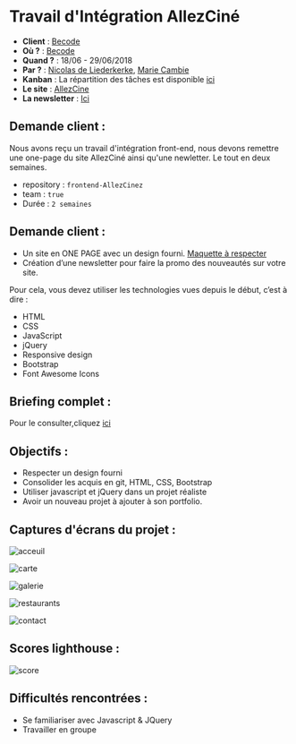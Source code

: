 # Travail d'Intégration AllezCiné

- **Client** : [Becode](https://github.com/becodeorg/)
- **Où ?** : [Becode](https://github.com/becodeorg/)
- **Quand ?** :  18/06 - 29/06/2018
- **Par ?** : [Nicolas de Liederkerke](https://github.com/Liedekerke), [Marie Cambie](https://github.com/mcambie) 
- **Kanban** : La répartition des tâches est disponible [ici](https://github.com/Liedekerke/frontend-AllezCine/projects/2?fullscreen=true)
- **Le site** : [AllezCine](https://mcambie.github.io/AllezCine/)
- **La newsletter** : [Ici](https://liedekerke.github.io/frontend-AllezCine/Newsletter.html)

## Demande client : 

Nous avons reçu un travail d'intégration front-end, nous devons remettre une one-page du site AllezCiné ainsi qu'une newletter. Le tout en deux semaines. 

- repository : `frontend-AllezCinez`
- team : `true`
- Durée : `2 semaines`

## Demande client : 

- Un site en ONE PAGE avec un design fourni. [Maquette à respecter](https://github.com/MCambie/BXL-Johnson-2.5/blob/master/projets/AllezCine/layout-one-v2.jpg)
- Création d’une newsletter pour faire la promo des nouveautés sur votre site.

Pour cela, vous devez utiliser les technologies vues depuis le début, c’est à dire :

- HTML
- CSS
- JavaScript
- jQuery
- Responsive design
- Bootstrap
- Font Awesome Icons       

## Briefing complet : 
Pour le consulter,cliquez [ici](https://github.com/MCambie/BXL-Johnson-2.5/tree/master/projets/AllezCine)

## Objectifs : 
- Respecter un design fourni
- Consolider les acquis en git, HTML, CSS, Bootstrap
- Utiliser javascript et jQuery dans un projet réaliste
- Avoir un nouveau projet à ajouter à son portfolio.

## Captures d'écrans du projet  :
![acceuil]()

![carte]()

![galerie]()

![restaurants]()

![contact]()

## Scores lighthouse  :
![score]()

## Difficultés rencontrées :
- Se familiariser avec Javascript & JQuery
- Travailler en groupe










